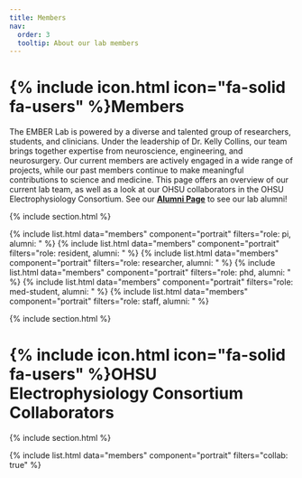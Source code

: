 ```yaml
---
title: Members
nav:
  order: 3
  tooltip: About our lab members
---
```


# {% include icon.html icon="fa-solid fa-users" %}Members

The EMBER Lab is powered by a diverse and talented group of researchers, students, and clinicians.
Under the leadership of Dr. Kelly Collins, our team brings together expertise from neuroscience, engineering, and neurosurgery.
Our current members are actively engaged in a wide range of projects, while our past members continue to make meaningful contributions to science and medicine.
This page offers an overview of our current lab team, as well as a look at our OHSU collaborators in the OHSU Electrophysiology Consortium.
See our **[Alumni Page](https://gadzooks00.github.io/ember/team/alumni/)** to see our lab alumni!

{% include section.html %}

{% include list.html data="members" component="portrait" filters="role: pi, alumni: " %}
{% include list.html data="members" component="portrait" filters="role: resident, alumni: " %}
{% include list.html data="members" component="portrait" filters="role: researcher, alumni: " %}
{% include list.html data="members" component="portrait" filters="role: phd, alumni: " %}
{% include list.html data="members" component="portrait" filters="role: med-student, alumni: " %}
{% include list.html data="members" component="portrait" filters="role: staff, alumni: " %}

{% include section.html %}

# {% include icon.html icon="fa-solid fa-users" %}OHSU Electrophysiology Consortium Collaborators

{% include section.html %}

{% include list.html data="members" component="portrait" filters="collab: true" %}